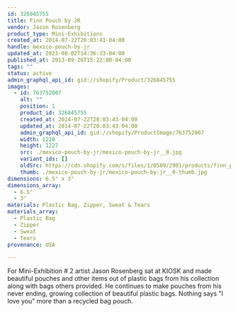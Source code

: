 ```yaml
---
id: 326845755
title: Finn Pouch by JR
vendor: Jason Rosenberg
product_type: Mini-Exhibitions
created_at: 2014-07-22T20:03:41-04:00
handle: mexico-pouch-by-jr
updated_at: 2023-08-02T14:36:33-04:00
published_at: 2013-09-26T15:22:00-04:00
tags: ""
status: active
admin_graphql_api_id: gid://shopify/Product/326845755
images:
  - id: 763752007
    alt: ""
    position: 1
    product_id: 326845755
    created_at: 2014-07-22T20:03:43-04:00
    updated_at: 2014-07-22T20:03:43-04:00
    admin_graphql_api_id: gid://shopify/ProductImage/763752007
    width: 1228
    height: 1227
    src: ./mexico-pouch-by-jr/mexico-pouch-by-jr__0.jpg
    variant_ids: []
    oldSrc: https://cdn.shopify.com/s/files/1/0589/2901/products/finn_pouch.jpeg?v=1406073823
    thumb: ./mexico-pouch-by-jr/mexico-pouch-by-jr__0-thumb.jpg
dimensions: 6.5" x 3"
dimensions_array:
  - 6.5"
  - 3"
materials: Plastic Bag, Zipper, Sweat & Tears
materials_array:
  - Plastic Bag
  - Zipper
  - Sweat
  - Tears
provenance: USA

---
```


For Mini-Exhibition # 2 artist Jason Rosenberg sat at KIOSK and made beautiful pouches and other items out of plastic bags from his collection along with bags others provided. He continues to make pouches from his never ending, growing collection of beautiful plastic bags. Nothing says "I love you" more than a recycled bag pouch.